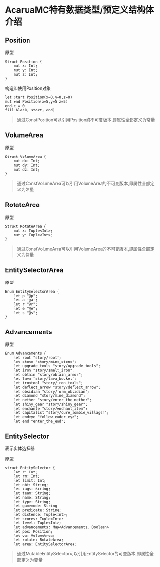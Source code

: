 # AcaruaMC特有数据类型/预定义结构体介绍

## Position

原型

```
Struct Position {
    mut x: Int;
    mut y: Int;
    mut z: Int;
}    
```

构造和使用Position对象

```
let start Position(x=0,y=0,z=0)
mut end Position(x=5,y=5,z=5)
end.x = 0
fill(block, start, end)
```

> 通过ConstPosition可以引用Position的不可变版本,即属性全部定义为常量

## VolumeArea

原型

```
Struct VolumeArea {
    mut dx: Int;
    mut dy: Int;
    mut dz: Int;
}   
```

> 通过ConstVolumeArea可以引用VolumeArea的不可变版本,即属性全部定义为常量

## RotateArea

原型

```
Struct RotateArea {
    mut x: Tuple<Int>;
    mut y: Tuple<Int>;
}   
```

> 通过ConstVolumeArea可以引用VolumeArea的不可变版本,即属性全部定义为常量

## EntitySelectorArea

原型

```
Enum EntitySelectorArea {
    let p "@p";
    let a "@a";
    let r "@r";
    let e "@e";
    let s "@s";
}    
```

## Advancements

原型
```
Enum Advancements {
    let root "story/root";
    let stone "story/mine_stone";
    let upgrade_tools "story/upgrade_tools";
    let iron "story/smelt_iron";
    let obtain "story/obtain_armor";
    let lava "story/lava_bucket";
    let irontool "story/iron_tools";
    let deflect_arrow "story/deflect_arrow";
    let obsidian "story/form_obsidian";
    let diamond "story/mine_diamond";
    let nether "story/enter_the_nether";
    let shiny_gear "story/shiny_gear";
    let enchante "story/enchant_item";
    let capitalist "story/cure_zombie_villager";
    let endeye "follow_ender_eye";
    let end "enter_the_end";
```


## EntitySelector

表示实体选择器

原型

```
struct EntitySelector {
    let r: Int;
    let rm: Int;
    let limit: Int;
    let nbt: String;
    let tags: String;
    let team: String;
    let name: String;
    let type: String;
    let gamemode: String;
    let predicate: String;
    let distence: Tuple<Int>;
    let scores: Tuple<Int>;
    let level: Tuple<Int>;
    let advancements: Map<Advancements, Boolean>
    let pos: Position;
    let va: VolumeArea;
    let rotate: RotateArea;
    let area: EntitySelectorArea;
```

> 通过MutableEntitySelector可以引用EntitySelector的可变版本,即属性全部定义为变量